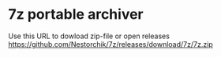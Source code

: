 # 7z portable archiver
Use this URL to dowload zip-file or open releases
https://github.com/Nestorchik/7z/releases/download/7z/7z.zip
